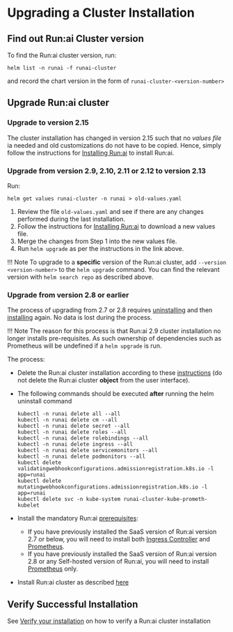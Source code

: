
# Upgrading a Cluster Installation

## Find out Run:ai Cluster version 

To find the Run:ai cluster version, run:

```
helm list -n runai -f runai-cluster
```

and record the chart version in the form of `runai-cluster-<version-number>`

## Upgrade Run:ai cluster 


### Upgrade to version 2.15

The cluster installation has changed in version 2.15 such that no _values file_ ia needed and old customizations do not have to be copied. Hence, simply follow the instructions for [Installing Run:ai](cluster-install.md#install-runai) to install Run:ai.

### Upgrade from version 2.9, 2.10, 2.11 or 2.12 to version 2.13


Run:

```
helm get values runai-cluster -n runai > old-values.yaml
```

1. Review the file `old-values.yaml` and see if there are any changes performed during the last installation.
2. Follow the instructions for [Installing Run:ai](cluster-install.md#install-runai) to download a new values file. 
3. Merge the changes from Step 1 into the new values file.
4. Run `helm upgrade` as per the instructions in the link above. 


!!! Note
    To upgrade to a __specific__ version of the Run:ai cluster, add `--version <version-number>` to the `helm upgrade` command. You can find the relevant version with `helm search repo` as described above. 

### Upgrade from version 2.8 or earlier

The process of upgrading from 2.7 or 2.8 requires [uninstalling](./cluster-delete.md) and then [installing](./cluster-install.md) again. No data is lost during the process. 

!!! Note
    The reason for this process is that Run:ai 2.9 cluster installation no longer installs pre-requisites. As such ownership of dependencies such as Prometheus will be undefined if a `helm upgrade` is run.

The process:

* Delete the Run:ai cluster installation according to these [instructions](cluster-delete.md) (do not delete the Run:ai cluster __object__ from the user interface).
* The following commands should be executed __after__ running the helm uninstall command 
    ```
    kubectl -n runai delete all --all
    kubectl -n runai delete cm --all
    kubectl -n runai delete secret --all
    kubectl -n runai delete roles --all
    kubectl -n runai delete rolebindings --all
    kubectl -n runai delete ingress --all
    kubectl -n runai delete servicemonitors --all
    kubectl -n runai delete podmonitors --all
    kubectl delete validatingwebhookconfigurations.admissionregistration.k8s.io -l app=runai
    kubectl delete mutatingwebhookconfigurations.admissionregistration.k8s.io -l app=runai
    kubectl delete svc -n kube-system runai-cluster-kube-prometh-kubelet
    ``` 
* Install the mandatory Run:ai [prerequisites](cluster-prerequisites.md):
    * If you have previously installed the SaaS version of Run:ai version 2.7 or below, you will need to install both [Ingress Controller](cluster-prerequisites.md#ingress-controller) and [Prometheus](cluster-prerequisites.md#prometheus).
    * If you have previously installed the SaaS version of Run:ai version 2.8 or any Self-hosted version of Run:ai, you will need to install [Prometheus](cluster-prerequisites.md#prometheus) only.


* Install Run:ai cluster as described [here](cluster-install.md)

## Verify Successful Installation

See [Verify your installation](cluster-install.md#verify-your-installation) on how to verify a Run:ai cluster installation



